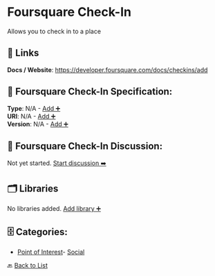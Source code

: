 # Foursquare Check-In

Allows you to check in to a place

##  🔗 Links
**Docs / Website**: https://developer.foursquare.com/docs/checkins/add

## 🧬 Foursquare Check-In Specification:
**Type**: N/A - [Add ➕](https://github.com/apis-list/apis-list/edit/main/apis.yaml#L7122)  
**URI**: N/A - [Add ➕](https://github.com/apis-list/apis-list/edit/main/apis.yaml#L7122)  
**Version**: N/A - [Add ➕](https://github.com/apis-list/apis-list/edit/main/apis.yaml#L7122)

## 💬 Foursquare Check-In Discussion:
Not yet started. [Start discussion ➡️](https://github.com/apis-list/apis-list/discussions/new)

## 🗂️ Libraries

No libraries added. [Add library ➕](https://github.com/apis-list/apis-list/edit/main/apis.yaml#L7122)    


## 🗄️ Categories:
- [Point of Interest](https://github.com/apis-list/apis-list#point-of-interest-)- [Social](https://github.com/apis-list/apis-list#social-)

🔙  [Back to List](https://github.com/apis-list/apis-list)
